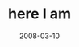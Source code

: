 ---
layout: base.njk
title : 'here I am' 
view_title : 'here I am' 
year : '2008' 
date : '2008-03-10' 
img_file : '/drawing/hereiam.png' 
html_file : 'hereiam' 
next_html : 'atthebottomofeverything2.html' 
year_order : '107' 
permalink : "title/{{html_file}}.html"
---